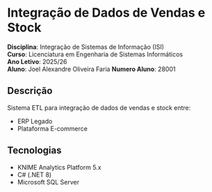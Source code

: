 # Integração de Dados de Vendas e Stock

**Disciplina**: Integração de Sistemas de Informação (ISI)  
**Curso**: Licenciatura em Engenharia de Sistemas Informáticos  
**Ano Letivo**: 2025/26  
**Aluno**: Joel Alexandre Oliveira Faria
**Numero Aluno**: 28001 

## Descrição

Sistema ETL para integração de dados de vendas e stock entre:
- ERP Legado 
- Plataforma E-commerce

## Tecnologias

- KNIME Analytics Platform 5.x
- C# (.NET 8)
- Microsoft SQL Server
